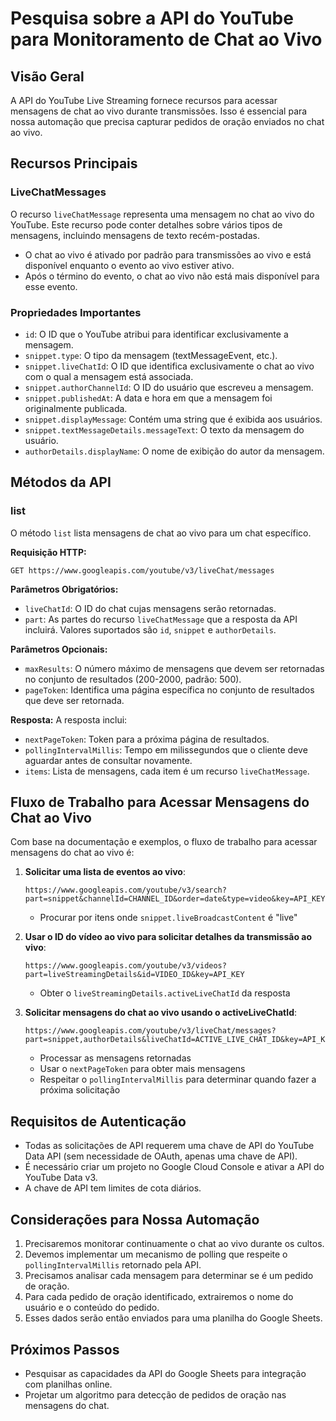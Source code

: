 # Pesquisa sobre a API do YouTube para Monitoramento de Chat ao Vivo

## Visão Geral

A API do YouTube Live Streaming fornece recursos para acessar mensagens de chat ao vivo durante transmissões. Isso é essencial para nossa automação que precisa capturar pedidos de oração enviados no chat ao vivo.

## Recursos Principais

### LiveChatMessages

O recurso `liveChatMessage` representa uma mensagem no chat ao vivo do YouTube. Este recurso pode conter detalhes sobre vários tipos de mensagens, incluindo mensagens de texto recém-postadas.

- O chat ao vivo é ativado por padrão para transmissões ao vivo e está disponível enquanto o evento ao vivo estiver ativo.
- Após o término do evento, o chat ao vivo não está mais disponível para esse evento.

### Propriedades Importantes

- `id`: O ID que o YouTube atribui para identificar exclusivamente a mensagem.
- `snippet.type`: O tipo da mensagem (textMessageEvent, etc.).
- `snippet.liveChatId`: O ID que identifica exclusivamente o chat ao vivo com o qual a mensagem está associada.
- `snippet.authorChannelId`: O ID do usuário que escreveu a mensagem.
- `snippet.publishedAt`: A data e hora em que a mensagem foi originalmente publicada.
- `snippet.displayMessage`: Contém uma string que é exibida aos usuários.
- `snippet.textMessageDetails.messageText`: O texto da mensagem do usuário.
- `authorDetails.displayName`: O nome de exibição do autor da mensagem.

## Métodos da API

### list

O método `list` lista mensagens de chat ao vivo para um chat específico.

**Requisição HTTP:**
```
GET https://www.googleapis.com/youtube/v3/liveChat/messages
```

**Parâmetros Obrigatórios:**
- `liveChatId`: O ID do chat cujas mensagens serão retornadas.
- `part`: As partes do recurso `liveChatMessage` que a resposta da API incluirá. Valores suportados são `id`, `snippet` e `authorDetails`.

**Parâmetros Opcionais:**
- `maxResults`: O número máximo de mensagens que devem ser retornadas no conjunto de resultados (200-2000, padrão: 500).
- `pageToken`: Identifica uma página específica no conjunto de resultados que deve ser retornada.

**Resposta:**
A resposta inclui:
- `nextPageToken`: Token para a próxima página de resultados.
- `pollingIntervalMillis`: Tempo em milissegundos que o cliente deve aguardar antes de consultar novamente.
- `items`: Lista de mensagens, cada item é um recurso `liveChatMessage`.

## Fluxo de Trabalho para Acessar Mensagens do Chat ao Vivo

Com base na documentação e exemplos, o fluxo de trabalho para acessar mensagens do chat ao vivo é:

1. **Solicitar uma lista de eventos ao vivo**:
   ```
   https://www.googleapis.com/youtube/v3/search?part=snippet&channelId=CHANNEL_ID&order=date&type=video&key=API_KEY
   ```
   - Procurar por itens onde `snippet.liveBroadcastContent` é "live"

2. **Usar o ID do vídeo ao vivo para solicitar detalhes da transmissão ao vivo**:
   ```
   https://www.googleapis.com/youtube/v3/videos?part=liveStreamingDetails&id=VIDEO_ID&key=API_KEY
   ```
   - Obter o `liveStreamingDetails.activeLiveChatId` da resposta

3. **Solicitar mensagens do chat ao vivo usando o activeLiveChatId**:
   ```
   https://www.googleapis.com/youtube/v3/liveChat/messages?part=snippet,authorDetails&liveChatId=ACTIVE_LIVE_CHAT_ID&key=API_KEY
   ```
   - Processar as mensagens retornadas
   - Usar o `nextPageToken` para obter mais mensagens
   - Respeitar o `pollingIntervalMillis` para determinar quando fazer a próxima solicitação

## Requisitos de Autenticação

- Todas as solicitações de API requerem uma chave de API do YouTube Data API (sem necessidade de OAuth, apenas uma chave de API).
- É necessário criar um projeto no Google Cloud Console e ativar a API do YouTube Data v3.
- A chave de API tem limites de cota diários.

## Considerações para Nossa Automação

1. Precisaremos monitorar continuamente o chat ao vivo durante os cultos.
2. Devemos implementar um mecanismo de polling que respeite o `pollingIntervalMillis` retornado pela API.
3. Precisamos analisar cada mensagem para determinar se é um pedido de oração.
4. Para cada pedido de oração identificado, extrairemos o nome do usuário e o conteúdo do pedido.
5. Esses dados serão então enviados para uma planilha do Google Sheets.

## Próximos Passos

- Pesquisar as capacidades da API do Google Sheets para integração com planilhas online.
- Projetar um algoritmo para detecção de pedidos de oração nas mensagens do chat.
